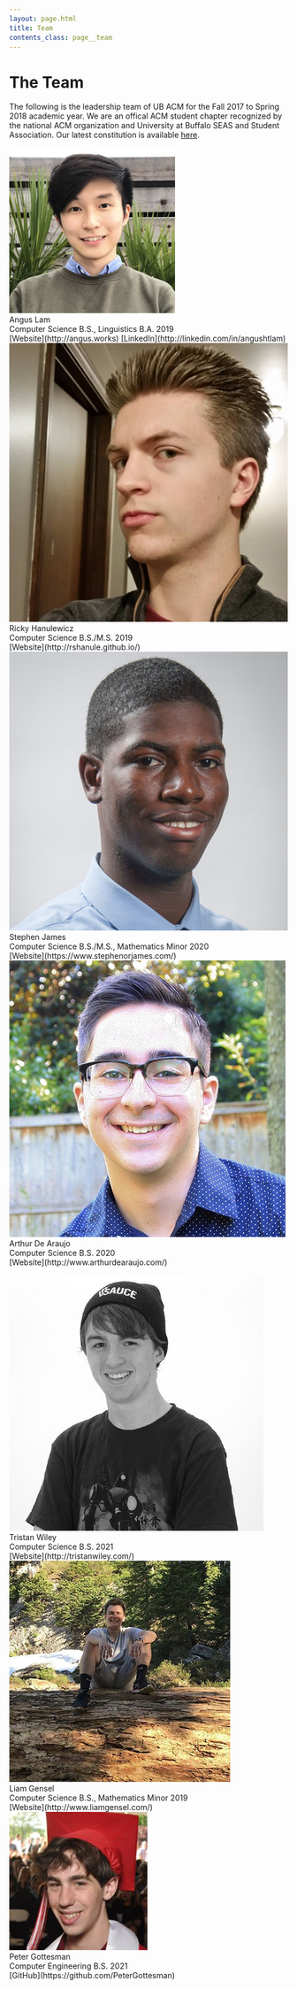 ```yaml
---
layout: page.html
title: Team
contents_class: page__team
---
```


# The Team
The following is the leadership team of UB ACM for the Fall 2017 to Spring 2018 academic year. We are an offical ACM student chapter recognized by the national ACM organization and University at Buffalo SEAS and Student Association. Our latest constitution is available [here](https://github.com/ubacm/constitution).

<div class="row">
  <div class="three columns">
    <div class="team_member">
      <img class="profile" src="/assets/team/angus.jpg" />
      <div class="name">Angus Lam</div>
      <div class="description">
        Computer Science B.S., Linguistics B.A. 2019<br />
        [Website](http://angus.works)
        [LinkedIn](http://linkedin.com/in/angushtlam)
      </div>
    </div>
  </div>
  <div class="three columns">
    <div class="team_member">
      <img class="profile" src="/assets/team/ricky.jpg" />
      <div class="name">Ricky Hanulewicz</div>
      <div class="description">
        Computer Science B.S./M.S. 2019<br />
        [Website](http://rshanule.github.io/)
      </div>
    </div>
  </div>
  <div class="three columns">
    <div class="team_member">
      <img class="profile" src="/assets/team/stephen.jpg" />
      <div class="name">Stephen James</div>
      <div class="description">
        Computer Science B.S./M.S., Mathematics Minor 2020<br />
        [Website](https://www.stephenorjames.com/)
      </div>
    </div>
  </div>
  <div class="three columns">
    <div class="team_member">
      <img class="profile" src="/assets/team/arthur.jpg" />
      <div class="name">Arthur De Araujo</div>
      <div class="description">
        Computer Science B.S. 2020<br />
        [Website](http://www.arthurdearaujo.com/)
      </div>
    </div>
  </div>
</div>
<br />
<div class="row">
  <div class="three columns">
    <div class="team_member">
      <img class="profile" src="/assets/team/tristan.jpg" />
      <div class="name">Tristan Wiley</div>
      <div class="description">
        Computer Science B.S. 2021<br />
        [Website](http://tristanwiley.com/)
      </div>
    </div>
  </div>
  <div class="three columns">
    <div class="team_member">
      <img class="profile" src="/assets/team/liam.jpg" />
      <div class="name">Liam Gensel</div>
      <div class="description">
        Computer Science B.S., Mathematics Minor 2019<br />
        [Website](http://www.liamgensel.com/)
      </div>
    </div>
  </div>
  <div class="three columns">
    <div class="team_member">
      <img class="profile" src="/assets/team/peter.jpg" />
      <div class="name">Peter Gottesman</div>
      <div class="description">
        Computer Engineering B.S. 2021<br />
        [GitHub](https://github.com/PeterGottesman)
      </div>
    </div>
  </div>
</div>

